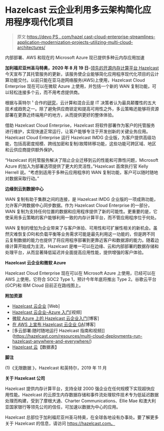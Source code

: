 # Hazelcast 云企业利用多云架构简化应用程序现代化项目

> 原文:[https://devo PS . com/hazel cast-cloud-enterprise-streamlines-application-modernization-projects-utilizing-multi-cloud-architectures/](https://devops.com/hazelcast-cloud-enterprise-streamlines-application-modernization-projects-utilizing-multi-cloud-architectures/)

内部部署、AWS 和现在的 Microsoft Azure 现已提供多种云内存应用加速

**加利福尼亚州圣马特奥，2020 年 8 月 19 日**–[领先的开源内存计算平台 Hazelcast](https://hazelcast.com/) 今天宣布了其托管服务的更新，该服务使企业能够简化应用程序现代化项目的云计算功能交付。以前只能在亚马逊网络服务(AWS)上使用，Hazelcast Cloud Enterprise 现在可以在微软 Azure 上使用，并包括一个新的 WAN 复制功能，可以轻松连接多个云，而不用考虑提供商。

根据与英特尔 ¹ 合作的[研究](https://hazelcast.com/resources/infinity-data-report/)，云计算和混合云是 IT 决策者认为最具颠覆性的五大技术或趋势之一。除了避免供应商锁定和提高可用性之外，多云策略还能够将资源部署在更靠近终端用户的地方，从而提供更好的整体体验。

借助 Hazelcast Cloud Enterprise，Hazelcast 将软件部署作为客户的托管服务进行维护，实现快速正常运行，让客户能够专注于开发创新的关键业务应用。Hazelcast Cloud Enterprise 运行 Hazelcast IMDG 企业版，为客户提供高级功能，包括高密度规模、跨线加密和复制/故障转移功能，这些功能可跨区域、地区和云供应商提供额外保护。

“Hazelcast 的托管服务解决了阻止企业迁移到云的性能和可靠性问题，Microsoft Azure 的加入为部署选项提供了更大的灵活性，”Hazelcast 首席执行官 Kelly Herrell 说。“考虑到适用于多种云应用程序的 WAN 复制功能，客户可以随时随地对数据采取行动。”

**边缘到云到数据中心**

WAN 复制有助于集群之间的连接，是 Hazelcast IMDG 企业版的一项成熟功能，允许客户跨数据中心同步数据。作为 Hazelcast Cloud Enterprise 的一部分，WAN 复制为支持任何位置的数据和应用程序提供了新的可能性。更重要的是，它使采用多云策略的客户能够利用一致的内存计算平台，而不管应用程序位于何处。

WAN 复制的增加为企业带来了与客户体验、可用性和可扩展性相关的新机会。虽然灾难恢复(DR)和负载平衡等业务需求可能是最先利用这一功能的，但是跨不同云复制数据的能力也提供了将应用程序部署到更靠近客户和数据源的能力。随着边缘计算开始成为主流，Hazelcast 是唯一可以在边缘、云和内部部署的数据存储和处理平台，从而显著降低延迟并全面提高应用性能，提供增强的客户体验。

**Hazelcast 云企业和微软 Azure**

Hazelcast Cloud Enterprise 现在可以在 Microsoft Azure 上使用，已经可以在 AWS 上使用，它符合 SOC2 Type 1，预计今年年底将推出 Type 2。谷歌云平台(GCP)和 IBM Cloud 目前正在路线图上。

**附加资源**

*   [Hazelcast 云企业](https://hazelcast.com/products/cloud/?deploymenttype=enterprise) [Web]
*   [Hazelcast 云企业–Azure 入门](https://hazelcast.com/resources/hazelcast-cloud-enterprise-getting-started-on-azure/)[视频]
*   [微软 Azure 上的 Hazelcast 云企业入门](https://hazelcast.com/blog/getting-started-with-hazelcast-cloud-enterprise-on-microsoft-azure)[博客]
*   [在 AWS 上宣布 Hazelcast 云企业 GA](https://hazelcast.com/blog/announcing-hazelcast-cloud-enterprise-ga-on-aws)[博客]
*   [多云部署:随时随地运行 Hazelcast 指南和视频]](https://hazelcast.com/resources/multi-cloud-deployments-run-hazelcast-anywhere-and-everywhere/)
*   [Hazelcast 云](https://hazelcast.com/resources/hazelcast-cloud-datasheet/)【数据表】

**脚注**

(1)《无限数据 》，Hazelcast 和英特尔，2019 年 11 月

**关于 Hazelcast 公司**

Hazelcast 提供内存计算平台，支持全球 2000 强企业在任何规模下实现超快应用性能。Hazelcast 的云原生内存数据存储和事件流处理软件技术专为低延迟数据处理而构建，受到了摩根大通、Charter Communications、Ellie Mae 和澳大利亚国家银行等领先公司的信任，可加速以数据为中心的应用。

Hazelcast 总部位于加利福尼亚州圣马特奥，在全球各地设有办事处。要了解更多关于 Hazelcast 的信息，请访问 https://hazelcast.com。